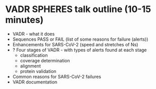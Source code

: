 # VADR SPHERES talk outline (10-15 minutes)


* VADR - what it does
* Sequences PASS or FAIL (list of some reasons for failure (alerts))
* Enhancements for SARS-CoV-2 (speed and stretches of Ns)
* ? Four stages of VADR - with types of alerts found at each stage
  * classification
  * coverage determination
  * alignment
  * protein validation
* Common reasons for SARS-CoV-2 failures
* VADR documentation




